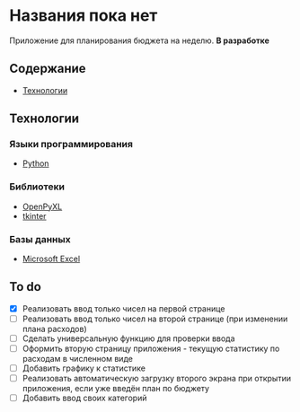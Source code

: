 # Названия пока нет
Приложение для планирования бюджета на неделю. **В разработке**

## Содержание

- [Технологии](#технологии)

## Технологии
### Языки программирования
- [Python](https://www.python.org/)
### Библиотеки
- [OpenPyXL](https://openpyxl.readthedocs.io/en/stable/)
- [tkinter](https://docs.python.org/3/library/tkinter.html)
### Базы данных
- [Microsoft Excel](https://www.microsoft.com/ru-ru/microsoft-365/excel?market=ru)

## To do
- [x] Реализовать ввод только чисел на первой странице
- [ ] Реализовать ввод только чисел на второй странице (при изменении плана расходов)
- [ ] Сделать универсальную функцию для проверки ввода
- [ ] Оформить вторую страницу приложения - текущую статистику по расходам в численном виде
- [ ] Добавить графику к статистике
- [ ] Реализовать автоматическую загрузку второго экрана при открытии приложения, если уже введён план по бюджету
- [ ] Добавить ввод своих категорий